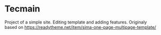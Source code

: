 # Tecmain

Project of a simple site. Editing template and adding features.
Originaly based on https://readytheme.net/item/sima-one-page-multipage-template/